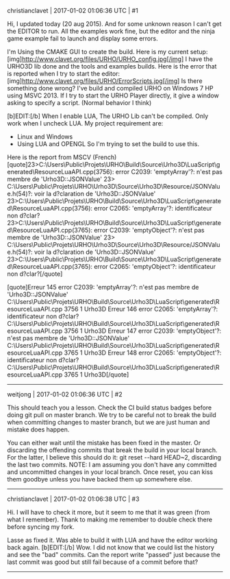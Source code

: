 christianclavet | 2017-01-02 01:06:36 UTC | #1

Hi, I updated today (20 aug 2015). And for some unknown reason I can't get the EDITOR to run. All the examples work fine, but the editor and the ninja game example fail to launch and display some errors.

I'm Using the CMAKE GUI to create the build. Here is my current setup:
[img]http://www.clavet.org/files/URHO/URHO_config.jpg[/img]
I have the URHO3D lib done and the tools and examples builds. 
Here is the error that is reported when I try to start the editor:
[img]http://www.clavet.org/files/URHO/ErrorScripts.jpg[/img]
Is there something done wrong? I've build and compiled URHO on Windows 7 HP using MSVC 2013.
If I try to start the URHO Player directly, it give a window asking to specify a script. (Normal behavior I think)

[b]EDIT:[/b] When I enable LUA, The URHO Lib can't be compiled. Only work when I uncheck LUA.
My project requirement are:
- Linux and Windows
- Using LUA and OPENGL
So I'm trying to set the build to use this.

Here is the report from MSCV (French)
[quote]23>C:\Users\Public\Projets\URHO\Build\Source\Urho3D\LuaScript\generated\ResourceLuaAPI.cpp(3756): error C2039: 'emptyArray'?: n'est pas membre de 'Urho3D::JSONValue'
23>          C:\Users\Public\Projets\URHO\Urho3D\Source\Urho3D\Resource/JSONValue.h(54)?: voir la d?claration de 'Urho3D::JSONValue'
23>C:\Users\Public\Projets\URHO\Build\Source\Urho3D\LuaScript\generated\ResourceLuaAPI.cpp(3756): error C2065: 'emptyArray'?: identificateur non d?clar?
23>C:\Users\Public\Projets\URHO\Build\Source\Urho3D\LuaScript\generated\ResourceLuaAPI.cpp(3765): error C2039: 'emptyObject'?: n'est pas membre de 'Urho3D::JSONValue'
23>          C:\Users\Public\Projets\URHO\Urho3D\Source\Urho3D\Resource/JSONValue.h(54)?: voir la d?claration de 'Urho3D::JSONValue'
23>C:\Users\Public\Projets\URHO\Build\Source\Urho3D\LuaScript\generated\ResourceLuaAPI.cpp(3765): error C2065: 'emptyObject'?: identificateur non d?clar?[/quote]

[quote]Erreur	145	error C2039: 'emptyArray'?: n'est pas membre de 'Urho3D::JSONValue'	C:\Users\Public\Projets\URHO\Build\Source\Urho3D\LuaScript\generated\ResourceLuaAPI.cpp	3756	1	Urho3D
Erreur	146	error C2065: 'emptyArray'?: identificateur non d?clar?	C:\Users\Public\Projets\URHO\Build\Source\Urho3D\LuaScript\generated\ResourceLuaAPI.cpp	3756	1	Urho3D
Erreur	147	error C2039: 'emptyObject'?: n'est pas membre de 'Urho3D::JSONValue'	C:\Users\Public\Projets\URHO\Build\Source\Urho3D\LuaScript\generated\ResourceLuaAPI.cpp	3765	1	Urho3D
Erreur	148	error C2065: 'emptyObject'?: identificateur non d?clar?	C:\Users\Public\Projets\URHO\Build\Source\Urho3D\LuaScript\generated\ResourceLuaAPI.cpp	3765	1	Urho3D[/quote]

-------------------------

weitjong | 2017-01-02 01:06:36 UTC | #2

This should teach you a lesson. Check the CI build status badges before doing git pull on master branch. We try to be careful not to break the build when committing changes to master branch, but we are just human and mistake does happen.

You can either wait until the mistake has been fixed in the master. Or discarding the offending commits that break the build in your local branch. For the latter, I believe this should do it: git reset --hard HEAD~2, discarding the last two commits. NOTE: I am assuming you don't have any committed and uncommitted changes in your local branch. Once reset, you can kiss them goodbye unless you have backed them up somewhere else.

-------------------------

christianclavet | 2017-01-02 01:06:38 UTC | #3

Hi.
I will have to check it more, but it seem to me that it was green (from what I remember). Thank to making me remember to double check there before syncing my fork.

Lasse as fixed it. Was able to build it with LUA and have the editor working back again.
[b]EDIT:[/b] Wow. I did not know that we could list the history and see the "bad" commits. Can the report write "passed" just because the last commit was good but still fail because of a commit before that?

-------------------------

